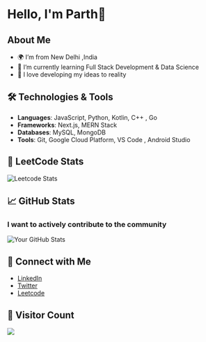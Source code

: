 # Hello, I'm Parth👋

## About Me
- 🌍 I’m from New Delhi ,India
- 🌱 I’m currently learning Full Stack Development & Data Science
- 💬 I love developing my ideas to reality

## 🛠️ Technologies & Tools
- **Languages**: JavaScript, Python, Kotlin, C++ , Go
- **Frameworks**: Next.js, MERN Stack 
- **Databases**: MySQL, MongoDB
- **Tools**: Git, Google Cloud Platform, VS Code , Android Studio


## 🦙 LeetCode Stats
![Leetcode Stats](https://leetcard.jacoblin.cool/parth354)

## 📈 GitHub Stats
### I want to actively contribute to the community
![Your GitHub Stats](https://github-readme-stats.vercel.app/api?username=parth354&show_icons=true&theme=radical)

## 🔗 Connect with Me
- [LinkedIn](https://www.linkedin.com/in/parth-bajaj-74a43720a/)
- [Twitter](https://twitter.com/_parthbajaj)
- [Leetcode](https://leetcode.com/u/Parth354/)

## 👥 Visitor Count
[![](https://visitcount.itsvg.in/api?id=parth354&label=Profile%20Views&color=3&icon=0&pretty=true)](https://visitcount.itsvg.in)


